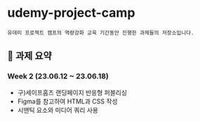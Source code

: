 # udemy-project-camp

```
유데미 프로젝트 캠프의 역량강화 교육 기간동안 진행한 과제들의 저장소입니다.
```

## 📝 과제 요약
### Week 2 (23.06.12 ~ 23.06.18)
- 구)세이프홈즈 랜딩페이지 반응형 퍼블리싱
- Figma를 참고하여 HTML과 CSS 작성
- 시맨틱 요소와 미디어 쿼리 사용
